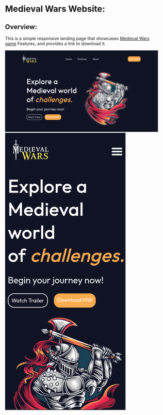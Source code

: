 # Medieval Wars Website:
## Overview:
This is a simple responsive landing page that showcases [Medieval Wars game](https://github.com/idris-05/medieval-wars) Features, and provides a link to download it.

![desktop](/utilis/desktop.png)
![mobile](/utilis/mobile.png)